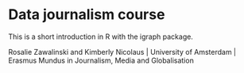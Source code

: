 # Data journalism course
This is a short introduction in R with the igraph package.

Rosalie Zawalinski and Kimberly Nicolaus |
University of Amsterdam |
Erasmus Mundus in Journalism, Media and Globalisation
